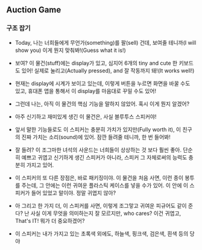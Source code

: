 ## Auction Game
### 구조 잡기
- Today, 나는 너희들에게 무언가(something)를 팔(sell) 건데, 보여줄 테니까(I will show you) 이게 뭔지 맞춰봐!(Guess what it is!)
- 보여? 이 물건(stuff)에는 display가 있고, 심지어 6개의 tiny and cute 한 키보드도 있어! 실제로 눌리고(Actually pressed), and 잘 작동까지 돼!(It works well!)
- 현재는 display에 시계가 보이고 있는데, 이렇게 버튼을 누르면 화면을 바꿀 수도 있고, 휴대폰 앱을 통해서 이 display를 마음대로 꾸밀 수도 있어!

- 그런데 나는, 아직 이 물건의 핵심 기능을 말하지 않았어. 혹시 이게 뭔지 알겠어? 
- 아주 신기하고 재미있게 생긴 이 물건은, 사실 블루투스 스피커야!
- 앞서 말한 기능들로도 이 스피커는 충분히 가치가 있지만(Fully worth it), 이 친구의 진짜 가치는 소리(sound)에 있어. 잠깐 들려줄 테니까, 한 번 들어봐!

- 잘 들려? 이 조그마한 녀석의 사운드는 너희들이 상상하는 것 보다 훨씬 좋아. 단순히 예쁘고 귀엽고 신기하게 생긴 스피커가 아니라, 스피커 그 자체로써의 능력도 충분히 가지고 있어.

- 이 스피커의 또 다른 장점은, 바로 패키징이야. 이 물건을 처음 사면, 이런 종이 봉투를 주는데, 그 안에는 이런 귀여운 플라스틱 케이스를 넣을 수가 있어. 이 안에 이 스피커가 들어 있었고 말이야. 정말 귀엽지 않아?
- 아 그리고 한 가지 더, 이 스피커를 사면, 이렇게 조그맣고 귀여운 피규어도 같이 준다? 난 사실 이게 무엇을 의미하는지 잘 모르지만, who cares? 이건 귀엽고, That's IT! 뭐가 더 중요하겠어?
  
- 이 스피커는 내가 가지고 있는 초록색 외에도, 하늘색, 핑크색, 검은색, 흰색 등의 당야